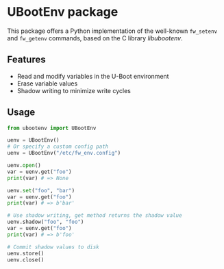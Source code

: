 # UBootEnv package
This package offers a Python implementation of the well-known `fw_setenv` and `fw_getenv` commands, based on the C library *libubootenv*.

## Features
- Read and modify variables in the U-Boot environment
- Erase variable values
- Shadow writing to minimize write cycles

## Usage
```python
from ubootenv import UBootEnv

uenv = UBootEnv()
# Or specify a custom config path
uenv = UBootEnv("/etc/fw_env.config")

uenv.open()
var = uenv.get("foo")
print(var) # => None

uenv.set("foo", "bar")
var = uenv.get("foo")
print(var) # => b'bar'

# Use shadow writing, get method returns the shadow value
uenv.shadow("foo", "foo")
var = uenv.get("foo")
print(var) # => b'foo'

# Commit shadow values to disk
uenv.store()
uenv.close()

```


